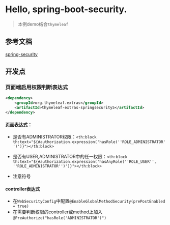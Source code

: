 # Hello, spring-boot-security.

> 本例demo结合`thymeleaf`

## 参考文档

[spring-security](https://docs.spring.io/spring-security/site/docs/5.4.5/reference/html5/)


## 开发点

### 页面端启用权限判断表达式
```xml
<dependency>
    <groupId>org.thymeleaf.extras</groupId>
    <artifactId>thymeleaf-extras-springsecurity5</artifactId>
</dependency>
```
#### 页面表达式：

- 是否有ADMINISTRATOR权限：`<th:block th:text="${#authorization.expression('hasRole(''ROLE_ADMINISTRATOR'')')}"></th:block>`

- 是否有USER,ADMINISTRATOR中的任一权限：`<th:block th:text="${#authorization.expression('hasAnyRole(''ROLE_USER'', ''ROLE_ADMINISTRATOR'')')}"></th:block>`

- 注意符号

#### controller表达式

- 在`WebSecurityConfig`中配置`@EnableGlobalMethodSecurity(prePostEnabled = true)`
- 在需要判断权限的controller或method上加入`@PreAuthorize("hasRole('ADMINISTRATOR')")`